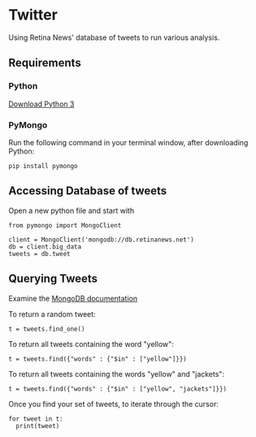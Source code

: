 # Twitter

Using Retina News' database of tweets to run various analysis.

## Requirements

### Python

[Download Python 3](https://www.python.org/downloads/)

### PyMongo

Run the following command in your terminal window, after downloading Python:

```pip install pymongo```

## Accessing Database of tweets

Open a new python file and start with

<pre><code>from pymongo import MongoClient

client = MongoClient('mongodb://db.retinanews.net')
db = client.big_data
tweets = db.tweet</code></pre>

## Querying Tweets

Examine the [MongoDB documentation](https://docs.mongodb.org/getting-started/python/query/)

To return a random tweet:

```t = tweets.find_one()```

To return all tweets containing the word "yellow":

```t = tweets.find({"words" : {"$in" : ["yellow"]}})```

To return all tweets containing the words "yellow" and "jackets":

```t = tweets.find({"words" : {"$in" : ["yellow", "jackets"]}})```

Once you find your set of tweets, to iterate through the cursor:

<pre><code>for tweet in t:
  print(tweet)</code></pre>
